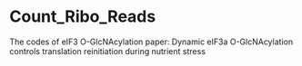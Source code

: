 # Count_Ribo_Reads
The codes of eIF3 O-GlcNAcylation paper: Dynamic eIF3a O-GlcNAcylation controls translation reinitiation during nutrient stress
